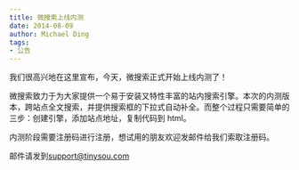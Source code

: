 ```yaml
---
title: 微搜索上线内测
date: 2014-08-09
author: Michael Ding
tags:
- 公告
---
```


我们很高兴地在这里宣布，今天，微搜索正式开始上线内测了！

微搜索致力于为大家提供一个易于安装又特性丰富的站内搜索引擎。本次的内测版本，跨站点全文搜索，并提供搜索框的下拉式自动补全。而整个过程只需要简单的三步：创建引擎，添加站点地址，复制代码到 html。

内测阶段需要注册码进行注册，想试用的朋友欢迎发邮件给我们索取注册码。

邮件请发到[support@tinysou.com](mailto:support@tinysou.com)
